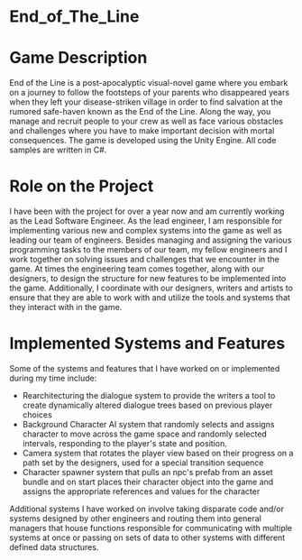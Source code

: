 # End_of_The_Line

# Game Description
End of the Line is a post-apocalyptic visual-novel game where you embark on a journey to follow the footsteps of your parents who disappeared years when they left your disease-striken village in order to find salvation at the rumored safe-haven known as the End of the Line. Along the way, you manage and recruit people to your crew as well as face various obstacles and challenges where you have to make important decision with mortal consequences. The game is developed using the Unity Engine. All code samples are written in C#.

# Role on the Project
I have been with the project for over a year now and am currently working as the Lead Software Engineer. As the lead engineer, I am responsible for implementing various new and complex systems into the game as well as leading our team of engineers. Besides managing and assigning the various programming tasks to the members of our team, my fellow engineers and I work together on solving issues and challenges that we encounter in the game. At times the engineering team comes together, along with our designers, to design the structure for new features to be implemented into the game. Additionally, I coordinate with our designers, writers and artists to ensure that they are able to work with and utilize the tools and systems that they interact with in the game.

# Implemented Systems and Features 
Some of the systems and features that I have worked on or implemented during my time include:
 * Rearchitecturing the dialogue system to provide the writers a tool to create dynamically altered 
   dialogue trees based on previous player choices
 * Background Character AI system that randomly selects and assigns character to move across the
   game space and randomly selected intervals, responding to the player's state and position.
 * Camera system that rotates the player view based on their progress on a path set by the designers, 
   used for a special transition sequence
 * Character spawner system that pulls an npc's prefab from an asset bundle and on start places their 
   character object into the game and assigns the appropriate references and values for the character

Additional systems I have worked on involve taking disparate code and/or systems designed by other engineers and routing them into general managers that house functions responsible for communicating with multiple systems at once or passing on sets of data to other systems with different defined data structures.
 
 
 
